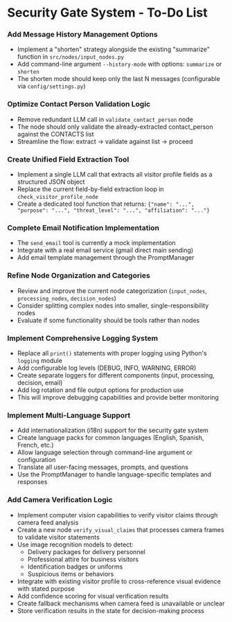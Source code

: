 # Security Gate System - To-Do List

### **Add Message History Management Options**
- Implement a "shorten" strategy alongside the existing "summarize" function in `src/nodes/input_nodes.py`
- Add command-line argument `--history-mode` with options: `summarize` or `shorten`
- The shorten mode should keep only the last N messages (configurable via `config/settings.py`)

### **Optimize Contact Person Validation Logic**
- Remove redundant LLM call in `validate_contact_person` node
- The node should only validate the already-extracted contact_person against the CONTACTS list
- Streamline the flow: extract → validate against list → proceed

### **Create Unified Field Extraction Tool**
- Implement a single LLM call that extracts all visitor profile fields as a structured JSON object
- Replace the current field-by-field extraction loop in `check_visitor_profile_node`
- Create a dedicated tool function that returns: `{"name": "...", "purpose": "...", "threat_level": "...", "affiliation": "..."}`

### **Complete Email Notification Implementation**
- The `send_email` tool is currently a mock implementation
- Integrate with a real email service (gmail direct main sending)
- Add email template management through the PromptManager

### **Refine Node Organization and Categories**
- Review and improve the current node categorization (`input_nodes`, `processing_nodes`, `decision_nodes`)
- Consider splitting complex nodes into smaller, single-responsibility nodes
- Evaluate if some functionality should be tools rather than nodes

### **Implement Comprehensive Logging System**
- Replace all `print()` statements with proper logging using Python's `logging` module
- Add configurable log levels (DEBUG, INFO, WARNING, ERROR) 
- Create separate loggers for different components (input, processing, decision, email)
- Add log rotation and file output options for production use
- This will improve debugging capabilities and provide better monitoring

### **Implement Multi-Language Support**
- Add internationalization (i18n) support for the security gate system
- Create language packs for common languages (English, Spanish, French, etc.)
- Allow language selection through command-line argument or configuration
- Translate all user-facing messages, prompts, and questions
- Use the PromptManager to handle language-specific templates and responses

### **Add Camera Verification Logic**
- Implement computer vision capabilities to verify visitor claims through camera feed analysis
- Create a new node `verify_visual_claims` that processes camera frames to validate visitor statements
- Use image recognition models to detect:
  - Delivery packages for delivery personnel
  - Professional attire for business visitors
  - Identification badges or uniforms
  - Suspicious items or behaviors
- Integrate with existing visitor profile to cross-reference visual evidence with stated purpose
- Add confidence scoring for visual verification results
- Create fallback mechanisms when camera feed is unavailable or unclear
- Store verification results in the state for decision-making process